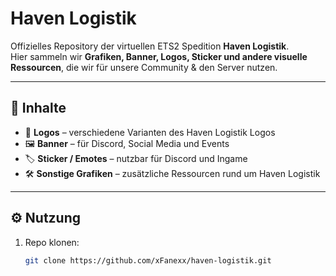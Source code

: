 # Haven Logistik

Offizielles Repository der virtuellen ETS2 Spedition **Haven Logistik**.  
Hier sammeln wir **Grafiken, Banner, Logos, Sticker und andere visuelle Ressourcen**, die wir für unsere Community & den Server nutzen.

---

## 📂 Inhalte

- 🎨 **Logos** – verschiedene Varianten des Haven Logistik Logos  
- 🖼️ **Banner** – für Discord, Social Media und Events  
- 🏷️ **Sticker / Emotes** – nutzbar für Discord und Ingame  
- 🛠️ **Sonstige Grafiken** – zusätzliche Ressourcen rund um Haven Logistik  

---

## ⚙️ Nutzung

1. Repo klonen:  
   ```bash
   git clone https://github.com/xFanexx/haven-logistik.git
